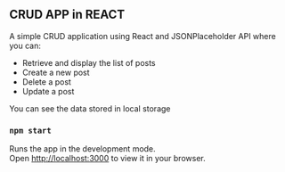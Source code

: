 ## CRUD APP in REACT

A simple CRUD application using React and JSONPlaceholder API where you can:

* Retrieve and display the list of posts
* Create a new post
* Delete a post
* Update a post

You can see the data stored in local storage


### `npm start`

Runs the app in the development mode.\
Open [http://localhost:3000](http://localhost:3000) to view it in your browser.






